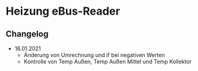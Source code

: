 # Heizung eBus-Reader
## Changelog
* 16.01.2021
  * Änderung von Umrechnung und if bei negativen Werten
  * Kontrolle von Temp Außen, Temp Außen Mittel und Temp Kollektor
